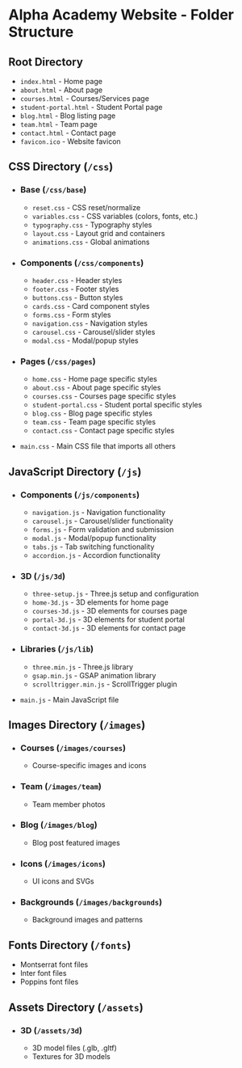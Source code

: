 # Alpha Academy Website - Folder Structure

## Root Directory
- `index.html` - Home page
- `about.html` - About page
- `courses.html` - Courses/Services page
- `student-portal.html` - Student Portal page
- `blog.html` - Blog listing page
- `team.html` - Team page
- `contact.html` - Contact page
- `favicon.ico` - Website favicon

## CSS Directory (`/css`)
- ### Base (`/css/base`)
  - `reset.css` - CSS reset/normalize
  - `variables.css` - CSS variables (colors, fonts, etc.)
  - `typography.css` - Typography styles
  - `layout.css` - Layout grid and containers
  - `animations.css` - Global animations

- ### Components (`/css/components`)
  - `header.css` - Header styles
  - `footer.css` - Footer styles
  - `buttons.css` - Button styles
  - `cards.css` - Card component styles
  - `forms.css` - Form styles
  - `navigation.css` - Navigation styles
  - `carousel.css` - Carousel/slider styles
  - `modal.css` - Modal/popup styles

- ### Pages (`/css/pages`)
  - `home.css` - Home page specific styles
  - `about.css` - About page specific styles
  - `courses.css` - Courses page specific styles
  - `student-portal.css` - Student portal specific styles
  - `blog.css` - Blog page specific styles
  - `team.css` - Team page specific styles
  - `contact.css` - Contact page specific styles

- `main.css` - Main CSS file that imports all others

## JavaScript Directory (`/js`)
- ### Components (`/js/components`)
  - `navigation.js` - Navigation functionality
  - `carousel.js` - Carousel/slider functionality
  - `forms.js` - Form validation and submission
  - `modal.js` - Modal/popup functionality
  - `tabs.js` - Tab switching functionality
  - `accordion.js` - Accordion functionality

- ### 3D (`/js/3d`)
  - `three-setup.js` - Three.js setup and configuration
  - `home-3d.js` - 3D elements for home page
  - `courses-3d.js` - 3D elements for courses page
  - `portal-3d.js` - 3D elements for student portal
  - `contact-3d.js` - 3D elements for contact page

- ### Libraries (`/js/lib`)
  - `three.min.js` - Three.js library
  - `gsap.min.js` - GSAP animation library
  - `scrolltrigger.min.js` - ScrollTrigger plugin

- `main.js` - Main JavaScript file

## Images Directory (`/images`)
- ### Courses (`/images/courses`)
  - Course-specific images and icons

- ### Team (`/images/team`)
  - Team member photos

- ### Blog (`/images/blog`)
  - Blog post featured images

- ### Icons (`/images/icons`)
  - UI icons and SVGs

- ### Backgrounds (`/images/backgrounds`)
  - Background images and patterns

## Fonts Directory (`/fonts`)
- Montserrat font files
- Inter font files
- Poppins font files

## Assets Directory (`/assets`)
- ### 3D (`/assets/3d`)
  - 3D model files (.glb, .gltf)
  - Textures for 3D models
